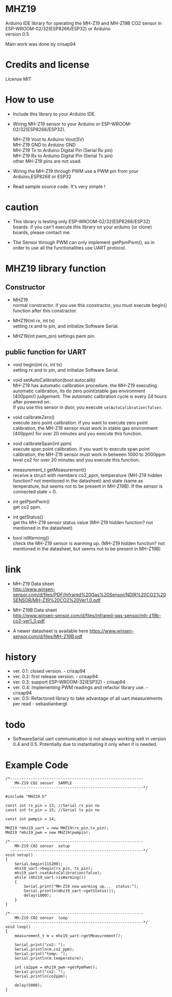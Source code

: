 # MHZ19
Arduino IDE library for operating the MH-Z19 and MH-Z19B CO2 sensor in ESP-WROOM-02/32(ESP8266/ESP32) or Arduino  
version 0.5

Main work was done by crisap94

# Credits and license  
License MIT

# How to use

* Include this library to your Arduino IDE.
* Wiring MH-Z19 sensor to your Arduino or ESP-WROOM-02/32(ESP8266/ESP32).

    MH-Z19 Vout to Arduino Vout(5V)  
    MH-Z19 GND  to Arduino GND  
    MH-Z19 Tx   to Arduino Digital Pin (Serial Rx pin)  
    MH-Z19 Rx   to Arduino Digital Pin (Serial Tx pin)  
    other MH-Z19 pins are not used.  
    
* Wiring the MH-Z19 through PWM use a PWM pin from your Arduino,ESP8266 or ESP32
* Read sample source code. It's very simple !

# caution

* This library is testing only ESP-WROOM-02/32(ESP8266/ESP32) boards. if you can't execute this library on your arduino (or clone) boards, please contact me.

* The Sensor through PWM can only implement getPpmPwm(), so in order to use all the functionalities use UART protocol.

# MHZ19 library function

## Constructor

* MHZ19  
  normal constractor. if you use this constractor, you must execute begin() function after this constractor.

* MHZ19(int rx, int tx)  
  setting rx and tx pin, and initialize Software Serial.
  
* MHZ19(int pwm_pin)
  settings pwm pin.

## public function for UART

* void begin(int rx, int tx)  
  setting rx and tx pin, and initialize Software Serial.
  
* void setAutoCalibration(bool autocalib)  
  MH-Z19 has automatic calibration procedure. the MH-Z19 executing automatic calibration, its do zero point(stable gas environment (400ppm)) judgement.
  The automatic calibration cycle is every 24 hours after powered on.  
  If you use this sensor in door, you execute `setAutoCalibration(false)`.

* void calibrateZero()  
  execute zero point calibration. 
  if you want to execute zero point calibration, the MH-Z19 sensor must work in stable gas environment (400ppm) for over 20 minutes and you execute this function.

* void calibrateSpan(int ppm)  
  execute span point calibration.
  if you want to execute span point calibration, the MH-Z19 sensor must work in between 1000 to 2000ppm level co2 for over 20 minutes and you execute this function.
  
* measurement_t getMeasurement()  
  receive a struct with members co2_ppm, temperature (MH-Z19 hidden function? not mentioned in the datasheet) and state (same as temperature, but seems not to be present in MH-Z19B). If the sensor is connected state = 0.
  
* int getPpmPwm()  
  get co2 ppm.

* int getStatus()  
  get ths MH-Z19 sensor status value (MH-Z19 hidden function? not mentioned in the datasheet)

* bool isWarming()  
  check the MH-Z19 sensor is warming up. (MH-Z19 hidden function? not mentioned in the datasheet, but seems not to be present in MH-Z19B)

# link
* MH-Z19 Data sheet  
  http://www.winsen-sensor.com/d/files/PDF/Infrared%20Gas%20Sensor/NDIR%20CO2%20SENSOR/MH-Z19%20CO2%20Ver1.0.pdf

* MH-Z19B Data sheet  
  http://www.winsen-sensor.com/d/files/infrared-gas-sensor/mh-z19b-co2-ver1_0.pdf
  
* A newer datasheet is available here
  https://www.winsen-sensor.com/d/files/MH-Z19B.pdf

# history
* ver. 0.1: closed version. - crisap94
* ver. 0.2: first release version. - crisap94
* ver. 0.3: support ESP-WROOM-32(ESP32) - crisap94
* ver. 0.4: Implementing PWM readings and refactor library use. - crisap94
* ver. 0.5: Refactored library to take advantage of all uart measurements per read - sebastianbergt

# todo

* SoftwareSerial uart communication is not always working well in version 0.4 and 0.5. Potentially due to instantiating it only when it is needed.

# Example Code

```
/*----------------------------------------------------------
    MH-Z19 CO2 sensor  SAMPLE
  ----------------------------------------------------------*/

#include "MHZ19.h"

const int rx_pin = 13; //Serial rx pin no
const int tx_pin = 15; //Serial tx pin no

const int pwmpin = 14;

MHZ19 *mhz19_uart = new MHZ19(rx_pin,tx_pin);
MHZ19 *mhz19_pwm = new MHZ19(pwmpin);

/*----------------------------------------------------------
    MH-Z19 CO2 sensor  setup
  ----------------------------------------------------------*/
void setup()
{
    Serial.begin(115200);
    mhz19_uart->begin(rx_pin, tx_pin);
    mhz19_uart->setAutoCalibration(false);
    while (mhz19_uart->isWarming())
    {
        Serial.print("MH-Z19 now warming up...  status:");
        Serial.println(mhz19_uart->getStatus());
        delay(1000);
    }
}

/*----------------------------------------------------------
    MH-Z19 CO2 sensor  loop
  ----------------------------------------------------------*/
void loop()
{
    measurement_t m = mhz19_uart->getMeasurement();

    Serial.print("co2: ");
    Serial.println(m.co2_ppm);
    Serial.print("temp: ");
    Serial.println(m.temperature);

    int co2ppm = mhz19_pwm->getPpmPwm();
    Serial.print("co2: ");
    Serial.println(co2ppm);
    
    delay(5000);
}
```
